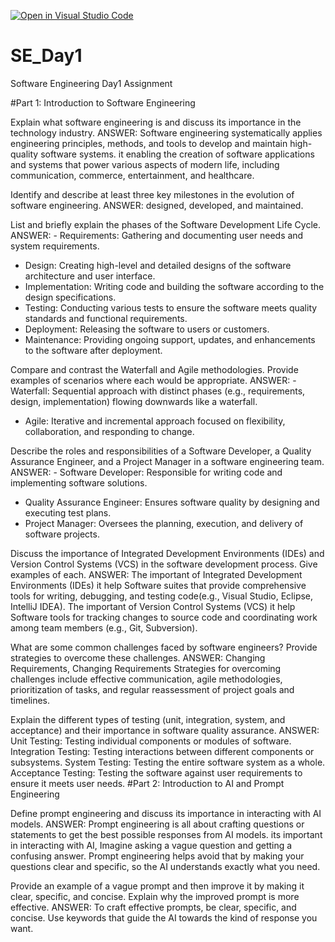 [![Open in Visual Studio Code](https://classroom.github.com/assets/open-in-vscode-2e0aaae1b6195c2367325f4f02e2d04e9abb55f0b24a779b69b11b9e10269abc.svg)](https://classroom.github.com/online_ide?assignment_repo_id=15568125&assignment_repo_type=AssignmentRepo)
# SE_Day1
Software Engineering Day1 Assignment

#Part 1: Introduction to Software Engineering

Explain what software engineering is and discuss its importance in the technology industry.
ANSWER: Software engineering systematically applies engineering principles, methods, and tools to develop and maintain high-quality software systems.
it enabling the creation of software applications and systems that power various aspects of modern life, including communication, commerce, entertainment, and healthcare.

Identify and describe at least three key milestones in the evolution of software engineering.
ANSWER: designed, developed, and maintained.

List and briefly explain the phases of the Software Development Life Cycle.
ANSWER: - Requirements: Gathering and documenting user needs and system requirements.
  - Design: Creating high-level and detailed designs of the software architecture and user interface.
  - Implementation: Writing code and building the software according to the design specifications.
  - Testing: Conducting various tests to ensure the software meets quality standards and functional requirements.
  - Deployment: Releasing the software to users or customers.
  - Maintenance: Providing ongoing support, updates, and enhancements to the software after deployment.


Compare and contrast the Waterfall and Agile methodologies. Provide examples of scenarios where each would be appropriate.
ANSWER: - Waterfall: Sequential approach with distinct phases (e.g., requirements, design, implementation) flowing downwards like a waterfall.
  - Agile: Iterative and incremental approach focused on flexibility, collaboration, and responding to change.

Describe the roles and responsibilities of a Software Developer, a Quality Assurance Engineer, and a Project Manager in a software engineering team.
ANSWER: - Software Developer: Responsible for writing code and implementing software solutions.
- Quality Assurance Engineer: Ensures software quality by designing and executing test plans.
- Project Manager: Oversees the planning, execution, and delivery of software projects.

Discuss the importance of Integrated Development Environments (IDEs) and Version Control Systems (VCS) in the software development process. Give examples of each.
ANSWER: The important of Integrated Development Environments (IDEs) it help Software suites that provide comprehensive tools for writing, debugging, and testing code(e.g., Visual Studio, Eclipse, IntelliJ IDEA).
The important of  Version Control Systems (VCS) it help Software tools for tracking changes to source code and coordinating work among team members (e.g., Git, Subversion).

What are some common challenges faced by software engineers? Provide strategies to overcome these challenges.
ANSWER:  Changing Requirements, Changing Requirements
Strategies for overcoming challenges include effective communication, agile methodologies, prioritization of tasks, and regular reassessment of project goals and timelines.

Explain the different types of testing (unit, integration, system, and acceptance) and their importance in software quality assurance.
ANSWER: Unit Testing: Testing individual components or modules of software.
Integration Testing: Testing interactions between different components or subsystems.
System Testing: Testing the entire software system as a whole.
Acceptance Testing: Testing the software against user requirements to ensure it meets user needs.
#Part 2: Introduction to AI and Prompt Engineering


Define prompt engineering and discuss its importance in interacting with AI models.
ANSWER: Prompt engineering is all about crafting questions or statements to get the best possible responses from AI models.
its important in interacting with AI, Imagine asking a vague question and getting a confusing answer. 
Prompt engineering helps avoid that by making your questions clear and specific, so the AI understands exactly what you need.


Provide an example of a vague prompt and then improve it by making it clear, specific, and concise. Explain why the improved prompt is more effective.
ANSWER: To craft effective prompts, be clear, specific, and concise. 
Use keywords that guide the AI towards the kind of response you want.
